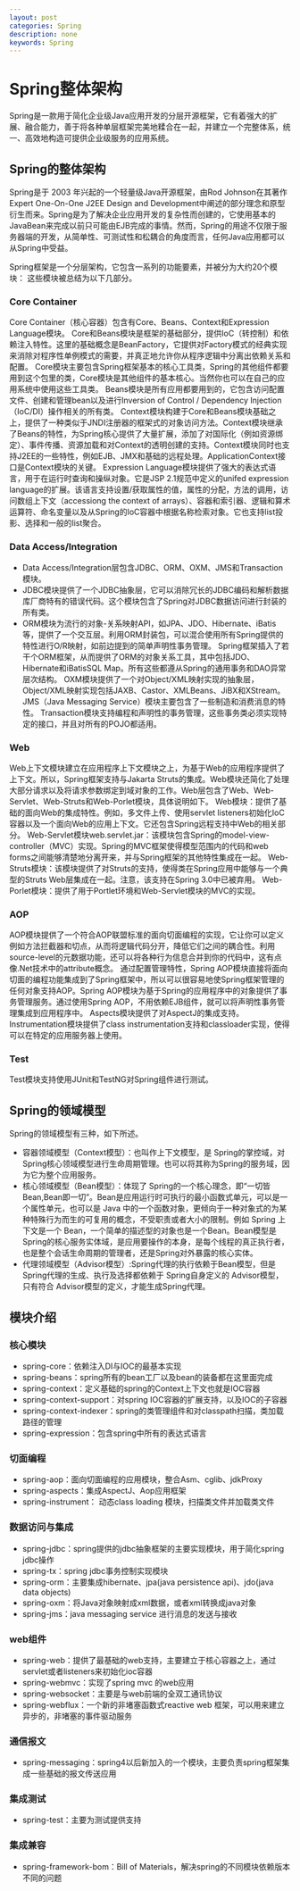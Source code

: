 ```yaml
---
layout: post
categories: Spring
description: none
keywords: Spring
---
```

# Spring整体架构
Spring是一款用于简化企业级Java应用开发的分层开源框架，它有着强大的扩展、融合能力，善于将各种单层框架完美地糅合在一起，并建立一个完整体系，统一、高效地构造可提供企业级服务的应用系统。

## Spring的整体架构
Spring是于 2003 年兴起的一个轻量级Java开源框架，由Rod Johnson在其著作Expert One-On-One J2EE Design and Development中阐述的部分理念和原型衍生而来。Spring是为了解决企业应用开发的复杂性而创建的，它使用基本的JavaBean来完成以前只可能由EJB完成的事情。然而，Spring的用途不仅限于服务器端的开发，从简单性、可测试性和松耦合的角度而言，任何Java应用都可以从Spring中受益。

Spring框架是一个分层架构，它包含一系列的功能要素，并被分为大约20个模块：
这些模块被总结为以下几部分。
### Core Container
Core Container（核心容器）包含有Core、Beans、Context和Expression Language模块。
Core和Beans模块是框架的基础部分，提供IoC（转控制）和依赖注入特性。这里的基础概念是BeanFactory，它提供对Factory模式的经典实现来消除对程序性单例模式的需要，并真正地允许你从程序逻辑中分离出依赖关系和配置。
Core模块主要包含Spring框架基本的核心工具类，Spring的其他组件都要用到这个包里的类，Core模块是其他组件的基本核心。当然你也可以在自己的应用系统中使用这些工具类。
Beans模块是所有应用都要用到的，它包含访问配置文件、创建和管理bean以及进行Inversion of Control / Dependency Injection（IoC/DI）操作相关的所有类。
Context模块构建于Core和Beans模块基础之上，提供了一种类似于JNDI注册器的框架式的对象访问方法。Context模块继承了Beans的特性，为Spring核心提供了大量扩展，添加了对国际化（例如资源绑定）、事件传播、资源加载和对Context的透明创建的支持。Context模块同时也支持J2EE的一些特性，例如EJB、JMX和基础的远程处理。ApplicationContext接口是Context模块的关键。
Expression Language模块提供了强大的表达式语言，用于在运行时查询和操纵对象。它是JSP 2.1规范中定义的unifed expression language的扩展。该语言支持设置/获取属性的值，属性的分配，方法的调用，访问数组上下文（accessiong the context of arrays）、容器和索引器、逻辑和算术运算符、命名变量以及从Spring的IoC容器中根据名称检索对象。它也支持list投影、选择和一般的list聚合。
### Data Access/Integration
- Data Access/Integration层包含JDBC、ORM、OXM、JMS和Transaction模块。
- JDBC模块提供了一个JDBC抽象层，它可以消除冗长的JDBC编码和解析数据库厂商特有的错误代码。这个模块包含了Spring对JDBC数据访问进行封装的所有类。
- ORM模块为流行的对象-关系映射API，如JPA、JDO、Hibernate、iBatis等，提供了一个交互层。利用ORM封装包，可以混合使用所有Spring提供的特性进行O/R映射，如前边提到的简单声明性事务管理。
Spring框架插入了若干个ORM框架，从而提供了ORM的对象关系工具，其中包括JDO、Hibernate和iBatisSQL Map。所有这些都遵从Spring的通用事务和DAO异常层次结构。
OXM模块提供了一个对Object/XML映射实现的抽象层，Object/XML映射实现包括JAXB、Castor、XMLBeans、JiBX和XStream。
JMS（Java Messaging Service）模块主要包含了一些制造和消费消息的特性。
Transaction模块支持编程和声明性的事务管理，这些事务类必须实现特定的接口，并且对所有的POJO都适用。
### Web
Web上下文模块建立在应用程序上下文模块之上，为基于Web的应用程序提供了上下文。所以，Spring框架支持与Jakarta Struts的集成。Web模块还简化了处理大部分请求以及将请求参数绑定到域对象的工作。Web层包含了Web、Web-Servlet、Web-Struts和Web-Porlet模块，具体说明如下。
Web模块：提供了基础的面向Web的集成特性。例如，多文件上传、使用servlet listeners初始化IoC容器以及一个面向Web的应用上下文。它还包含Spring远程支持中Web的相关部分。
Web-Servlet模块web.servlet.jar：该模块包含Spring的model-view-controller（MVC）实现。Spring的MVC框架使得模型范围内的代码和web forms之间能够清楚地分离开来，并与Spring框架的其他特性集成在一起。
Web-Struts模块：该模块提供了对Struts的支持，使得类在Spring应用中能够与一个典型的Struts Web层集成在一起。注意，该支持在Spring 3.0中已被弃用。
Web-Porlet模块：提供了用于Portlet环境和Web-Servlet模块的MVC的实现。
### AOP
AOP模块提供了一个符合AOP联盟标准的面向切面编程的实现，它让你可以定义例如方法拦截器和切点，从而将逻辑代码分开，降低它们之间的耦合性。利用source-level的元数据功能，还可以将各种行为信息合并到你的代码中，这有点像.Net技术中的attribute概念。
通过配置管理特性，Spring AOP模块直接将面向切面的编程功能集成到了Spring框架中，所以可以很容易地使Spring框架管理的任何对象支持AOP。Spring AOP模块为基于Spring的应用程序中的对象提供了事务管理服务。通过使用Spring AOP，不用依赖EJB组件，就可以将声明性事务管理集成到应用程序中。
Aspects模块提供了对AspectJ的集成支持。
Instrumentation模块提供了class instrumentation支持和classloader实现，使得可以在特定的应用服务器上使用。
### Test
Test模块支持使用JUnit和TestNG对Spring组件进行测试。

## Spring的领域模型
Spring的领域模型有三种，如下所述。
- 容器领域模型（Context模型）：也叫作上下文模型，是 Spring的掌控域，对 Spring核心领域模型进行生命周期管理。也可以将其称为Spring的服务域，因为它为整个应用服务。
- 核心领域模型（Bean模型）：体现了 Spring的一个核心理念，即“一切皆 Bean,Bean即一切”。Bean是应用运行时可执行的最小函数式单元，可以是一个属性单元，也可以是 Java 中的一个函数对象，更倾向于一种对象式的为某种特殊行为而生的可复用的概念，不受职责或者大小的限制。例如 Spring 上下文是一个 Bean，一个简单的描述型的对象也是一个Bean。Bean模型是Spring的核心服务实体域，是应用要操作的本身，是每个线程的真正执行者，也是整个会话生命周期的管理者，还是Spring对外暴露的核心实体。
- 代理领域模型（Advisor模型）:Spring代理的执行依赖于Bean模型，但是Spring代理的生成、执行及选择都依赖于 Spring自身定义的 Advisor模型，只有符合 Advisor模型的定义，才能生成Spring代理。


## 模块介绍
### 核心模块
- spring-core：依赖注入DI与IOC的最基本实现
- spring-beans：spring所有的bean工厂以及bean的装备都在这里面完成
- spring-context：定义基础的spring的Context上下文也就是IOC容器
- spring-context-support：对spring IOC容器的扩展支持，以及IOC的子容器
- spring-context-indexer：spring的类管理组件和对classpath扫描，类加载路径的管理
- spring-expression：包含spring中所有的表达式语言

### 切面编程

- spring-aop：面向切面编程的应用模块，整合Asm、cglib、jdkProxy
- spring-aspects：集成AspectJ、Aop应用框架
- spring-instrument： 动态class loading 模块，扫描类文件并加载类文件

### 数据访问与集成

- spring-jdbc：spring提供的jdbc抽象框架的主要实现模块，用于简化spring jdbc操作
- spring-tx：spring jdbc事务控制实现模块
- spring-orm：主要集成hibernate、jpa(java persistence api)、jdo(java data objects)
- spring-oxm：将Java对象映射成xml数据，或者xml转换成java对象
- spring-jms：java messaging service 进行消息的发送与接收

### web组件

- spring-web：提供了最基础的web支持，主要建立于核心容器之上，通过servlet或者listeners来初始化ioc容器
- spring-webmvc：实现了spring mvc 的web应用
- spring-websocket：主要是与web前端的全双工通讯协议
- spring-webflux：一个新的非堵塞函数式reactive web 框架，可以用来建立异步的，非堵塞的事件驱动服务

### 通信报文

- spring-messaging：spring4以后新加入的一个模块，主要负责spring框架集成一些基础的报文传送应用

### 集成测试

- spring-test：主要为测试提供支持

### 集成兼容

- spring-framework-bom：Bill of Materials，解决spring的不同模块依赖版本不同的问题